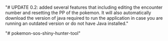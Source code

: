 "# UPDATE 0.2:  added several features that including editing the encounter number and resetting the PP of the pokemon. 
                It will also automatically download the version of java required to run the application in case you are running an outdated version
                or do not have Java installed."

"# pokemon-sos-shiny-hunter-tool" 
